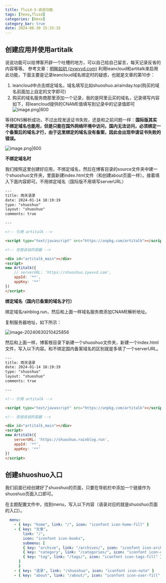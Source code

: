 ```yaml
---
title: fluid-3-说说功能
tags: [hexo,fluid]
categories: [Hexo]
category_bar: true
date: 2024-06-30 15:33:15
---
```


## 创建应用并使用artitalk

说说功能可以给博客开辟一个吐槽的地方，可以自己给自己留言，每天记录反省的内容等等。
参考文章：[明眸如初 (zywvvd.com)](https://www.zywvvd.com/notes/hexo/theme/fluid/fluid-shuoshuo/fluid-shuoshuo/)
利用leancloud和artitalk来启用此功能，下面主要是记录leancloud域名绑定时的疑惑，也就是文章的第10步：

1. leancloud中点击绑定域名，域名填写比如shuoshuo.airainday.top(购买的域名前面加上自定的文字即可)
2. 购买的域名服务商那里添加一个记录，我的是阿里云买的域名，记录填写内容如下，将leancloud提供的CNAME值填写到记录中的记录值即可
![image.png|600](https://cdn.jsdelivr.net/gh/airainday/blogimage@main/20240628214406.png)

等待DNS解析成功，不过出现发送证书失败，还是和之前问题一样：**国际版其实不绑定域名也能用，但是只能在国外网络环境中访问，国内无法访问，必须绑定一个备案后的域名才行，由于这里绑定的域名没有备案，因此会出现申请证书失败的错误。**

![image.png|600](https://cdn.jsdelivr.net/gh/airainday/blogimage@main/20240629130333.png)

**不绑定域名时**

我们按照这里创建好应用，不绑定域名，然后在博客目录的source文件夹中建一个shuoshuo文件夹，里面新建index.html文件（和创建about页面一样）。接着填入下面内容即可。不用绑定域名（国际版不用填写serverURL）
```html
---
title: 雨天语录
date: 2024-01-14 18:19:19
type: "shuoshuo"
layout: "shuoshuo"
comments: true

---

<!-- 引用 artitalk -->

<script type="text/javascript" src="https://unpkg.com/artitalk"></script>

<!-- 存放说说的容器 -->

<div id="artitalk_main"></div>
<script>
new Artitalk({
    // serverURL: 'https://shuoshuo.zywvvd.com',
    appId: '**',
    appKey: '**'
})
</script>
```

**绑定域名（国内已备案的域名才行）**

绑定域名rainblog.run，然后和上面一样域名服务商添加CNAME解析地址。

复制服务器地址，如下所示：

![image-20240630210425856](https://cdn.jsdelivr.net/gh/airainday/blogimage@main/image-20240630210425856.png)

然后和上面一样，博客根目录下新建一个shuoshuo文件夹，新建一个index.html文件，写入以下内容。和不绑定国内备案域名的区别就是多填了一个serverURL。

```html
---
title: 雨天语录
date: 2024-01-14 18:19:19
type: "shuoshuo"
layout: "shuoshuo"
comments: true

---

<!-- 引用 artitalk -->

<script type="text/javascript" src="https://unpkg.com/artitalk"></script>

<!-- 存放说说的容器 -->

<div id="artitalk_main"></div>
<script>
new Artitalk({
    serverURL: 'https://shuoshuo.rainblog.run',
    appId: '**',
    appKey: '**'
})
</script>
```

## 创建shuoshuo入口

我们前面已经创建好了shuoshuo的页面，只要在导航栏中添加一个链接作为shuoshuo页面入口即可。

在主题配置文件中，找到menu，写入以下内容（语录对应的就是shuoshuo页面的入口）。

```yml
  menu:
    - { key: "home", link: "/", icon: "iconfont icon-home-fill" }
    - { key: "文章", 
        link: "/", 
        icon: "iconfont icon-books",
        submenu: [
        { key: "archive", link: "/archives/", icon: "iconfont icon-archive-fill" },
        { key: "category", link: "/categories/", icon: "iconfont icon-category-fill" },
        { key: "tag", link: "/tags/", icon: "iconfont icon-tags-fill" }
      ]
      }
    - { key: "语录", link: "/shuoshuo", icon: "iconfont icon-note" }
    - { key: "about", link: "/about/", icon: "iconfont icon-user-fill" }
```

